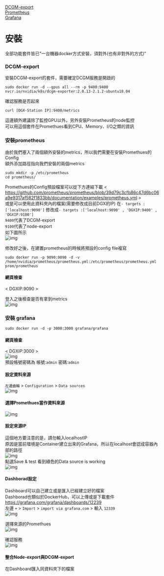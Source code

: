 [DCGM-export](https://github.com/NVIDIA/gpu-monitoring-tools "link")  
[Prometheus](https://prometheus.io/docs/prometheus/latest/installation/ "link")  
[Grafana](https://grafana.com/docs/grafana/latest/installation/docker/ "link")  
# 安裝
全部功能套件皆已"一台機器docker方式安裝，須對外(也有非對外的方式)"  
### DCGM-export
安裝DCGM-export的套件，需要確定DCGM服務是開啟的  
```
sudo docker run -d --gpus all --rm -p 9400:9400 nvcr.io/nvidia/k8s/dcgm-exporter:2.0.13-2.1.2-ubuntu18.04
```
確認服務是否起來  
```
curl [DGX-Station IP]:9400/metrics
```
這邊額外建議除了監控GPU以外，另外安裝Prometheus的node監控  
可以用這個套件在Promethues看到CPU、Memory、I/O之類的資訊  
### 安裝prometheus  
由於我們塞入了兩個額外安裝的metrics，所以我們需要在安裝Promethues的Config  
額外添加路徑指向我們安裝的兩個metrics
```
sudo mkdir -p /etc/prometheus
cd prometheus/
```
Promethues的Config預設檔案可以從下方連結下載 
< https://github.com/prometheus/prometheus/blob/39d79c3cfb86c47d6bc06a9e9317af582f1833bb/documentation/examples/prometheus.yml >  
或是可以使用此資料夾內的檔案(需要修改成目前DGX的IP)
在`- targets :['localhost:9090']` 修改成`- targets :['localhost:9090' , 'DGXIP:9400' , 'DGXIP:9100']  `  
`9400`代表了DCGM-export  
`9100`代表了node-export  
如下圖所示  
![img](https://github.com/ReSin-Yan/DGX-Demo/blob/main/img/prometheusConfig%E7%AF%84%E4%BE%8B.png)  

修改好之後，在建置prometheus的時候將預設的config file複寫  
```
sudo docker run -p 9090:9090 -d -v /home/nvidia/prometheus/prometheus.yml:/etc/prometheus/prometheus.yml prom/prometheus 
```
#### 網頁檢查
< DGXIP:9090 >  

登入之後檢查是否有拿到metrics  
![img](https://github.com/ReSin-Yan/DGX-Demo/blob/main/img/Promethues%E6%AA%A2%E6%9F%A5.PNG)  

### 安裝 grafana  

```
sudo docker run -d -p 3000:3000 grafana/grafana
```
#### 網頁檢查
< DGXIP:3000 >  
![img](https://github.com/ReSin-Yan/DGX-Demo/blob/main/img/Grafana%E4%B8%BB%E9%A0%81.png)  
預設帳號密碼為
帳號:`admin` 密碼:`admin`


#### 設定資料來源
`左邊齒輪` > `Configuration` > `Data sources`  
![img](https://github.com/ReSin-Yan/DGX-Demo/blob/main/img/Grafana%20%E8%A8%AD%E5%AE%9A1.png)  

#### 選擇Promethues當作資料來源   
![img](https://github.com/ReSin-Yan/DGX-Demo/blob/main/img/Grafana%20%E8%A8%AD%E5%AE%9A2.png)  

#### 設定來源IP  
這個地方要注意的是，請勿輸入localhostIP  
原因是當前環境是Container建立出來的Grafana，所以在localhost會認成容器內部的路徑  
![img](https://github.com/ReSin-Yan/DGX-Demo/blob/main/img/Grafana%20%E8%A8%AD%E5%AE%9A2.png)  
點選Save & test 
看到綠色的Data source is working  
![img](https://github.com/ReSin-Yan/DGX-Demo/blob/main/img/Grafana%20%E8%A8%AD%E5%AE%9A4.png)  

#### Dashborad設定  
Dashboard可以自己建立或是匯入已經建立好的檔案  
Dashborad也類似於DockerHub，可以上傳或是下載套件  
<https://grafana.com/grafana/dashboards/12239>  
左邊 `+` > `Import`  > `import via grafana.com` > 輸入 `12339`  
![img](https://github.com/ReSin-Yan/DGX-Demo/blob/main/img/Grafana%20%E8%A8%AD%E5%AE%9A5.png)  

選擇來源的Promethues  
![img](https://github.com/ReSin-Yan/DGX-Demo/blob/main/img/Grafana%20%E8%A8%AD%E5%AE%9A6.png)  

確認服務  
![img](https://github.com/ReSin-Yan/DGX-Demo/blob/main/img/Grafana%20%E8%A8%AD%E5%AE%9A7.png)  

#### 整合Node-export與DCGM-export  
在Dashboard匯入同資料夾下的檔案  
